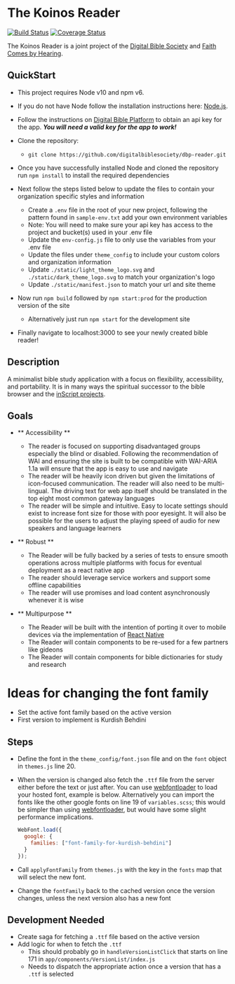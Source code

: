 # The Koinos Reader

[![Build Status](https://travis-ci.org/digitalbiblesociety/dbp-reader.svg?branch=master)](https://travis-ci.org/digitalbiblesociety/dbp-reader) [![Coverage Status](https://coveralls.io/repos/github/digitalbiblesociety/dbp-reader/badge.svg)](https://coveralls.io/github/digitalbiblesociety/dbp-reader)

The Koinos Reader is a joint project of the [Digital Bible Society](https://dbs.org)
and [Faith Comes by Hearing](https://faithcomesbyhearing.com).

## QuickStart

- This project requires Node v10 and npm v6.

- If you do not have Node follow the installation instructions here: [Node.js](https://nodejs.org/en/download/).
- Follow the instructions on [Digital Bible Platform](www.dbp4.org) to obtain an api key for the app. _**You will need a valid key for the app to work!**_
- Clone the repository:
  - `git clone https://github.com/digitalbiblesociety/dbp-reader.git`
- Once you have successfully installed Node and cloned the repository run `npm install` to install the required dependencies
- Next follow the steps listed below to update the files to contain your organization specific styles and information
  - Create a `.env` file in the root of your new project, following the pattern found in `sample-env.txt` add your own environment variables
  - Note: You will need to make sure your api key has access to the project and bucket(s) used in your .env file
  - Update the `env-config.js` file to only use the variables from your .env file
  - Update the files under `theme_config` to include your custom colors and organization information
  - Update `./static/light_theme_logo.svg` and `./static/dark_theme_logo.svg` to match your organization's logo
  - Update `./static/manifest.json` to match your url and site theme
- Now run `npm build` followed by `npm start:prod` for the production version of the site
  - Alternatively just run `npm start` for the development site
- Finally navigate to localhost:3000 to see your newly created bible reader!

## Description

A minimalist bible study application with a focus on flexibility, accessibility, and
portability. It is in many ways the spiritual successor to the bible browser and the
[inScript projects](https://github.com/digitalbiblesociety/).

## Goals

- ** Accessibility **
  - The reader is focused on supporting disadvantaged groups especially the blind or
    disabled. Following the recommendation of WAI and ensuring the site is built to be
    compatible with WAI-ARIA 1.1a will ensure that the app is easy to use and navigate
  - The reader will be heavily icon driven but given the limitations of icon-focused
    communication. The reader will also need to be multi-lingual. The driving text for
    web app itself should be translated in the top eight most common gateway languages
  - The reader will be simple and intuitive. Easy to locate settings should exist to
    increase font size for those with poor eyesight. It will also be possible for the
    users to adjust the playing speed of audio for new speakers and language learners
- ** Robust **
  - The Reader will be fully backed by a series of tests to ensure smooth operations
    across multiple platforms with focus for eventual deployment as a react native app
  - The reader should leverage service workers and support some offline capabilities
  - The reader will use promises and load content asynchronously whenever it is wise
- ** Multipurpose **

  - The Reader will be built with the intention of porting it over to mobile devices
    via the implementation of [React Native](https://facebook.github.io/react-native/)
  - The Reader will contain components to be re-used for a few partners like gideons
  - The Reader will contain components for bible dictionaries for study and research
  
# Ideas for changing the font family

- Set the active font family based on the active version
- First version to implement is Kurdish Behdini

## Steps

- Define the font in the `theme_config/font.json` file and on the `font` object in `themes.js` line 20.
- When the version is changed also fetch the `.ttf` file from the server either before the text or just after. You can use [webfontloader](https://www.npmjs.com/package/webfontloader) to load your hosted font, example is below. Alternatively you can import the fonts like the other google fonts on line 19 of `variables.scss`; this would be simpler than using [webfontloader](https://www.npmjs.com/package/webfontloader), but would have some slight performance implications.

  ```javascript
  WebFont.load({
    google: {
      families: ["font-family-for-kurdish-behdini"]
    }
  });
  ```

- Call `applyFontFamily` from `themes.js` with the key in the `fonts` map that will select the new font.
- Change the `fontFamily` back to the cached version once the version changes, unless the next version also has a new font

## Development Needed

- Create saga for fetching a `.ttf` file based on the active version
- Add logic for when to fetch the `.ttf`
  - This should probably go in `handleVersionListClick` that starts on line 171 in `app/components/VersionList/index.js`
  - Needs to dispatch the appropriate action once a version that has a `.ttf` is selected


